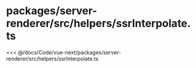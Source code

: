 # packages/server-renderer/src/helpers/ssrInterpolate.ts

<<< @/docs/Code/vue-next/packages/server-renderer/src/helpers/ssrInterpolate.ts
